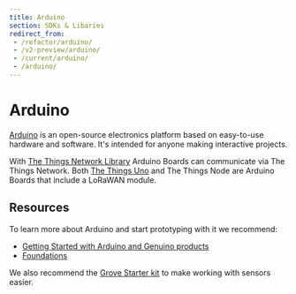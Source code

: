 ```yaml
---
title: Arduino
section: SDKs & Libaries
redirect_from:
 - /refactor/arduino/
 - /v2-preview/arduino/
 - /current/arduino/
 - /arduino/
---
```


# Arduino

[Arduino](https://www.arduino.cc/en/Guide/Introduction) is an open-source electronics platform based on easy-to-use hardware and software. It's intended for anyone making interactive projects.

With [The Things Network Library](https://github.com/thethingsnetwork/arduino-device-lib) Arduino Boards can communicate via The Things Network. Both [The Things Uno](../uno/index.md) and The Things Node are Arduino Boards that include a LoRaWAN module.

## Resources
To learn more about Arduino and start prototyping with it we recommend:

* [Getting Started with Arduino and Genuino products](https://www.arduino.cc/en/Guide/HomePage)
* [Foundations](https://www.arduino.cc/en/Tutorial/Foundations)

We also recommend the [Grove Starter kit](http://www.seeedstudio.com/Grove-Starter-kit-for-Arduino%26Genuino-101-p-2664.html) to make working with sensors easier.